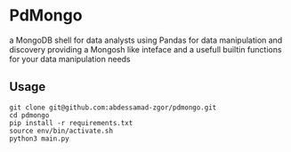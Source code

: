 # PdMongo

a MongoDB shell for data analysts using Pandas for data manipulation and discovery providing a Mongosh like inteface and a usefull builtin functions
for your data manipulation needs

## Usage
```
git clone git@github.com:abdessamad-zgor/pdmongo.git
cd pdmongo
pip install -r requirements.txt
source env/bin/activate.sh
python3 main.py
```
